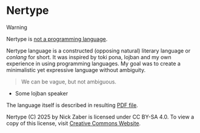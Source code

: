 # Nertype

> [!WARNING]
> Nertype is <ins>not a programming language</ins>.

Nertype language is a constructed (opposing natural) literary language or *conlang* for short.
It was inspired by toki pona, lojban and my own experience in using programming languages.
My goal was to create a minimalistic yet expressive language without ambiguity.

> We can be vague, but not ambiguous.
- Some lojban speaker

The language itself is described in resulting [PDF file](./Nertype.pdf).

Nertype (C) 2025 by Nick Zaber is licensed under CC BY-SA 4.0.
To view a copy of this license, visit
[Creative Commons Website](https://creativecommons.org/licenses/by-sa/4.0/).
